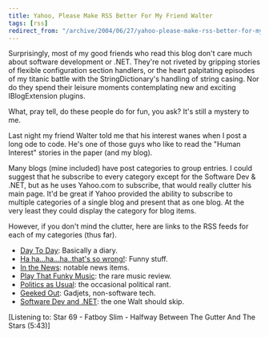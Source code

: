 ```yaml
---
title: Yahoo, Please Make RSS Better For My Friend Walter
tags: [rss]
redirect_from: "/archive/2004/06/27/yahoo-please-make-rss-better-for-my-friend-walter.aspx/"
---
```


Surprisingly, most of my good friends who read this blog don't care much
about software development or .NET. They're not riveted by gripping
stories of flexible configuration section handlers, or the heart
palpitating episodes of my titanic battle with the StringDictionary's
handling of string casing. Nor do they spend their leisure moments
contemplating new and exciting IBlogExtension plugins.

What, pray tell, do these people do for fun, you ask? It's still a
mystery to me.

Last night my friend Walter told me that his interest wanes when I post
a long ode to code. He's one of those guys who like to read the "Human
Interest" stories in the paper (and my blog).

Many blogs (mine included) have post categories to group entries. I
could suggest that he subscribe to every category except for the
Software Dev & .NET, but as he uses Yahoo.com to subscribe, that would
really clutter his main page. It'd be great if Yahoo provided the
ability to subscribe to multiple categories of a single blog and present
that as one blog. At the very least they could display the category for
blog items.

However, if you don't mind the clutter, here are links to the RSS feeds
for each of my categories (thus far).

-   [Day To Day](https://haacked.com/category/1.aspx/rss): Basically a
    diary.
-   [Ha ha...ha...ha..that's so
    wrong!](https://haacked.com/category/4.aspx/rss): Funny stuff.
-   [In the News](https://haacked.com/category/10.aspx/rss): notable news
    items.
-   [Play That Funky Music](https://haacked.com/category/7.aspx/rss): the
    rare music review.
-   [Politics as Usual](https://haacked.com/category/9.aspx/rss): the
    occasional political rant.
-   [Geeked Out](https://haacked.com/category/3.aspx/rss): Gadjets,
    non-software tech.
-   [Software Dev and .NET](https://haacked.com/category/2.aspx/rss): the
    one Walt should skip.

[Listening to: Star 69 - Fatboy Slim - Halfway Between The Gutter And
The Stars (5:43)]

